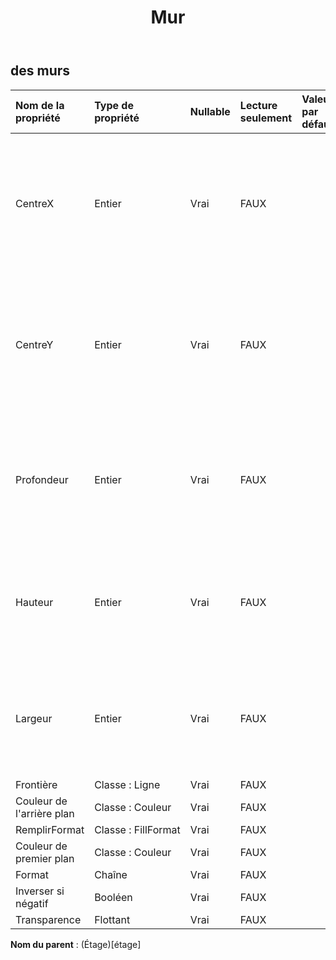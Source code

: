 ﻿---
title: Mur
second_title: Aspose.Cells Cloud Documen
type: docs
url: /fr/specification/model/walls/
description: "Aspose.Cells Spécification du modèle Cloud : Murs. Gérez sans effort Excel et d'autres feuilles de calcul avec des fonctionnalités telles que l'ouverture, la génération, l'édition, le fractionnement, la fusion, la comparaison et la conversion."
weight: 50
---
## **des murs**

 

| Nom de la propriété| Type de propriété| Nullable| Lecture seulement| Valeur par défaut| Description|
|:- |:- |:- |:- |:- |:- |
| CentreX| Entier| Vrai| FAUX||Obtient la coordonnée x du coin inférieur gauche du centre du mur en unités de 1/4000 de la largeur du graphique après avoir appelé la méthode Chart.Calculate().|
| CentreY| Entier| Vrai| FAUX|| Obtient la coordonnée y du coin inférieur gauche du centre du mur en unités de 1/4 000 de la hauteur du graphique après avoir appelé la méthode Chart.Calculate().|
| Profondeur| Entier| Vrai| FAUX|| Obtient la profondeur d'avant en arrière en unités de 1/4 000 de la largeur du graphique après avoir appelé la méthode Chart.Calculate().|
| Hauteur| Entier| Vrai| FAUX|| Obtient la hauteur de haut en bas en unités de 1/4000 de la hauteur du graphique après avoir appelé la méthode Chart.Calculate().|
| Largeur| Entier| Vrai| FAUX|| Obtient la largeur de gauche à droite en unités de 1/4000 de la largeur du graphique après avoir appelé la méthode Chart.Calculate().|
| Frontière| Classe : Ligne| Vrai| FAUX|||
| Couleur de l'arrière plan| Classe : Couleur| Vrai| FAUX|||
| RemplirFormat| Classe : FillFormat| Vrai| FAUX|||
| Couleur de premier plan| Classe : Couleur| Vrai| FAUX|||
| Format| Chaîne| Vrai| FAUX|||
| Inverser si négatif| Booléen| Vrai| FAUX|||
| Transparence| Flottant| Vrai| FAUX|||

**Nom du parent** : (Étage)[étage]